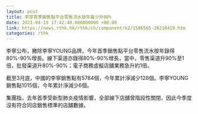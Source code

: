 ```yaml
---
layout: post
title: 李寧首季銷售點平台零售流水按年最少升80%
date: 2021-04-19 17:42:40.000000000 +08:00
link: https://news.rthk.hk/rthk/ch/component/k2/1586565-20210419.htm
categories: rthk
---
```


李寧公布，撇除李寧YOUNG品牌，今年首季銷售點平台零售流水按年錄得80%-90%增長。線下渠道亦錄得80%-90%增長，當中，零售渠道升90%至1倍，批發渠道升80%-90%；電子商務虛擬店舖業務急升約1倍。

截至3月底，中國的李寧銷售點有5784個，今年累計淨減少128個。李寧YOUNG銷售點1015個，今年累計淨減少6個。

集團指，去年首季受新型肺炎疫情影響，全部線下店舖曾階段性關閉，因此今季度沒有符合同店銷售標準的店舖數據。
